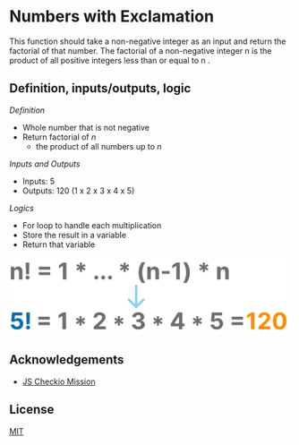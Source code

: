 
# Numbers with Exclamation

This function should take a non-negative integer as an input and return the factorial of that number. The factorial of a non-negative integer n is the product of all positive integers less than or equal to n .

## Definition, inputs/outputs, logic

*Definition*
- Whole number that is not negative
- Return factorial of *n*
    - the product of all numbers up to *n*

*Inputs and Outputs*
- Inputs: 5
- Outputs: 120 (1 x 2 x 3 x 4 x 5)

*Logics*
- For loop to handle each multiplication
- Store the result in a variable
- Return that variable

![alt text](image.png)


## Acknowledgements

 - [JS Checkio Mission](https://js.checkio.org/en/mission/number-with-exclamation/)


## License

[MIT](https://choosealicense.com/licenses/mit/)